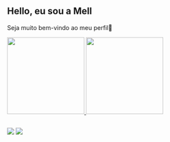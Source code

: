 ## Hello, eu sou a Mell 
Seja muito bem-vindo ao meu perfil💜

<div align="Left">
  <a href="https://github.com/MellanieKP">
  <img height="180em" src="https://github-readme-stats.vercel.app/api?username=MellanieKP&show_icons=true&theme=midnight-purple&include_all_commits=true&count_private=true"/>
  <img height="180em" src="https://github-readme-stats.vercel.app/api/top-langs/?username=MellanieKP&layout=compact&langs_count=7&theme=midnight-purple"/>
</div>

##
<div>
   <a href="https://www.linkedin.com/in/m%C3%A9llanie-padilha-73269017a/" target="_blank"><img src="https://img.shields.io/badge/LinkedIn-0077B5?style=for-the-badge&logo=linkedin&logoColor=white" target="_blank"></a>
  <a href="https://www.instagram.com/mell_padilha/" target="_blank"><img src="https://img.shields.io/badge/Instagram-E4405F?style=for-the-badge&logo=instagram&logoColor=white" 
  </div>
